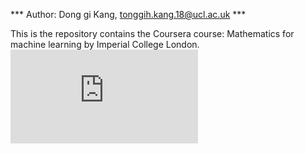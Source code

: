 
*** Author: Dong gi Kang, tonggih.kang.18@ucl.ac.uk ***


This is the repository contains the Coursera course: Mathematics for machine learning by Imperial College London.
![alt text](https://github.com/DGKang234/Maths-for-ML_Coursera-ImperialColleageLDN/files/7898485/Certificate_of_completion.pdf)
